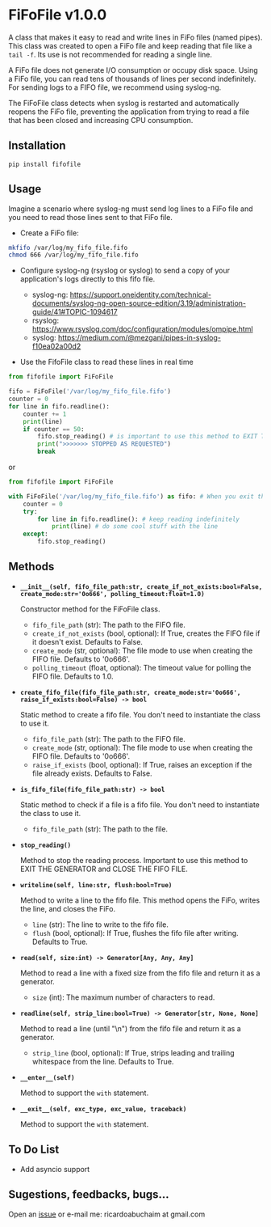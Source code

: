 # FiFoFile v1.0.0

A class that makes it easy to read and write lines in FiFo files (named pipes). This class was created to open a FiFo file and keep reading that file like a `tail -f`. Its use is not recommended for reading a single line.

A FiFo file does not generate I/O consumption or occupy disk space. Using a FiFo file, you can read tens of thousands of lines per second indefinitely. For sending logs to a FIFO file, we recommend using syslog-ng.

The FiFoFile class detects when syslog is restarted and automatically reopens the FiFo file, preventing the application from trying to read a file that has been closed and increasing CPU consumption.

## Installation

```
pip install fifofile
```

## Usage

Imagine a scenario where syslog-ng must send log lines to a FiFo file and you need to read those lines sent to that FiFo file.

- Create a FiFo file:
```bash
mkfifo /var/log/my_fifo_file.fifo
chmod 666 /var/log/my_fifo_file.fifo
```

- Configure syslog-ng (rsyslog or syslog) to send a copy of your application's logs directly to this fifo file.
    - syslog-ng: https://support.oneidentity.com/technical-documents/syslog-ng-open-source-edition/3.19/administration-guide/41#TOPIC-1094617
    - rsyslog: https://www.rsyslog.com/doc/configuration/modules/ompipe.html
    - syslog: https://medium.com/@mezgani/pipes-in-syslog-f10ea02a00d2

- Use the FifoFile class to read these lines in real time
```python
from fifofile import FiFoFile

fifo = FiFoFile('/var/log/my_fifo_file.fifo')
counter = 0
for line in fifo.readline():
    counter += 1
    print(line)
    if counter == 50:
        fifo.stop_reading() # is important to use this method to EXIT THE GENERATOR and CLOSE THE FIFO FILE.
        print(">>>>>>> STOPPED AS REQUESTED")
        break
```
or
```python
from fifofile import FiFoFile

with FiFoFile('/var/log/my_fifo_file.fifo') as fifo: # When you exit this block, the FiFo file is closed.
    counter = 0
    try:
        for line in fifo.readline(): # keep reading indefinitely
            print(line) # do some cool stuff with the line
    except:
        fifo.stop_reading()
```

## Methods

- **`__init__(self, fifo_file_path:str, create_if_not_exists:bool=False, create_mode:str='0o666', polling_timeout:float=1.0)`**

    Constructor method for the FiFoFile class.

    - `fifo_file_path` (str): The path to the FIFO file.
    - `create_if_not_exists` (bool, optional): If True, creates the FIFO file if it doesn't exist. Defaults to False.
    - `create_mode` (str, optional): The file mode to use when creating the FIFO file. Defaults to '0o666'.
    - `polling_timeout` (float, optional): The timeout value for polling the FIFO file. Defaults to 1.0.

- **`create_fifo_file(fifo_file_path:str, create_mode:str='0o666', raise_if_exists:bool=False) -> bool`**

    Static method to create a fifo file. You don't need to instantiate the class to use it.

    - `fifo_file_path` (str): The path to the FIFO file.
    - `create_mode` (str, optional): The file mode to use when creating the FIFO file. Defaults to '0o666'.
    - `raise_if_exists` (bool, optional): If True, raises an exception if the file already exists. Defaults to False.

- **`is_fifo_file(fifo_file_path:str) -> bool`**

    Static method to check if a file is a fifo file. You don't need to instantiate the class to use it.

    - `fifo_file_path` (str): The path to the file.

- **`stop_reading()`**

    Method to stop the reading process. Important to use this method to EXIT THE GENERATOR and CLOSE THE FIFO FILE.

- **`writeline(self, line:str, flush:bool=True)`**

    Method to write a line to the fifo file. This method opens the FiFo, writes the line, and closes the FiFo.

    - `line` (str): The line to write to the fifo file.
    - `flush` (bool, optional): If True, flushes the fifo file after writing. Defaults to True.

- **`read(self, size:int) -> Generator[Any, Any, Any]`**

    Method to read a line with a fixed size from the fifo file and return it as a generator.

    - `size` (int): The maximum number of characters to read.

- **`readline(self, strip_line:bool=True) -> Generator[str, None, None]`**

    Method to read a line (until "\n") from the fifo file and return it as a generator.

    - `strip_line` (bool, optional): If True, strips leading and trailing whitespace from the line. Defaults to True.

- **`__enter__(self)`**

    Method to support the `with` statement.

- **`__exit__(self, exc_type, exc_value, traceback)`**

    Method to support the `with` statement.


## To Do List

- Add asyncio support

## Sugestions, feedbacks, bugs...

Open an [issue](https://github.com/rabuchaim/fifofile/issues) or e-mail me: ricardoabuchaim at gmail.com
